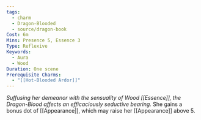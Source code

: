```yaml
---
tags:
  - charm
  - Dragon-Blooded
  - source/dragon-book
Cost: 6m
Mins: Presence 5, Essence 3
Type: Reflexive
Keywords:
  - Aura
  - Wood
Duration: One scene
Prerequisite Charms:
  - "[[Hot-Blooded Ardor]]"
---
```

*Suffusing her demeanor with the sensuality of Wood [[Essence]], the Dragon-Blood affects an efficaciously seductive bearing.*
She gains a bonus dot of [[Appearance]], which may raise her [[Appearance]] above 5.